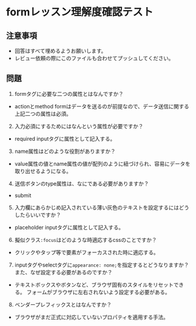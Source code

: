 # formレッスン理解度確認テスト

## 注意事項

- 回答はすべて埋めるようお願いします。
- レビュー依頼の際にこのファイルも合わせてプッシュしてください。

## 問題

1. formタグに必要な二つの属性とはなんですか？
  - actionとmethod
    formはデータを送るのが前提なので、データ送信に関する上記二つの属性は必須。

2. 入力必須にするためにはなんという属性が必要ですか？
  - required
    inputタグに属性として記入する。

3. name属性はどのような役割がありますか？
  - value属性の値とname属性の値が配列のように紐づけられ、容易にデータを取り出せるようになる。

4. 送信ボタンのtype属性は、なにである必要がありますか？
  - submit

5. 入力欄にあらかじめ記入されている薄い灰色のテキストを設定するにはどうしたらいいですか？
  - placeholder
    inputタグに属性として記入する。

6. 擬似クラス`:focus`はどのような時適応するcssのことですか？
  - クリックやタップ等で要素がフォーカスされた時に適応する。

7. inputタグやselectタグに`appearance: none;`を指定するとどうなりますか？また、なぜ設定する必要があるのですか？
  - テキストボックスやボタンなど、ブラウザ固有のスタイルをリセットできる。
    フォームがブラウザに左右されないよう設定する必要がある。

8. ベンダープレフィックスとはなんですか？
  - ブラウザがまだ正式に対応していないプロパティを適用する手法。